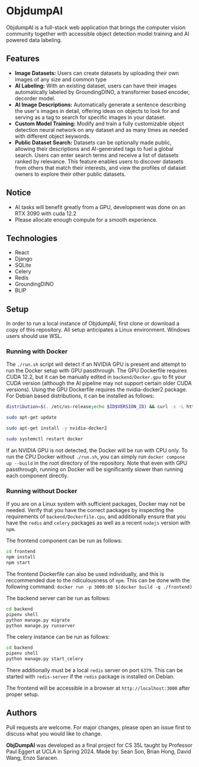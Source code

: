 # ObjdumpAI

ObjdumpAI is a full-stack web application that brings the computer vision community together with accessible object detection model training and AI powered data labeling.

## Features

- __Image Datasets:__ Users can create datasets by uploading their own images of any size and common type
- __AI Labeling:__ With an existing dataset, users can have their images automatically labeled by GroundingDINO, a transformer based encoder, decorder model.
- __AI Image Descriptions:__ Automatically generate a sentence describing the user's images in detail, offering ideas on objects to look for and serving as a tag to search for specific images in your dataset.
- __Custom Model Training:__ Modify and train a fully customizable object detection neural network on any dataset and as many times as needed with different object keywords.
- __Public Dataset Search:__ Datasets can be optionally made public, allowing their descriptions and AI-generated tags to fuel a global search. Users can enter search terms and receive a list of datasets ranked by relevance. This feature enables users to discover datasets from others that match their interests, and view the profiles of dataset owners to explore their other public datasets.

## Notice

- AI tasks will benefit greatly from a GPU, development was done on an RTX 3090 with cuda 12.2
- Please allocate enough compute for a smooth experience.

## Technologies
- React
- Django
- SQLite
- Celery
- Redis
- GroundingDINO
- BLIP

## Setup

In order to run a local instance of ObjdumpAI, first clone or download a copy of this repository.
All setup anticipates a Linux environment. Windows users should use WSL.

### Running with Docker
The `./run.sh` script will detect if an NVIDIA GPU is present and attempt to run the Docker setup
with GPU passthrough. The GPU Dockerfile requires CUDA 12.2, but it can be manually edited in
`backend/Docker.gpu` to fit your CUDA version (although the AI pipeline may not support certain older CUDA versions).
Using the GPU Dockerfile requires the nvidia-docker2 package.
For Debian based distributions, it can be installed as follows:
```bash
distribution=$(. /etc/os-release;echo $ID$VERSION_ID) && curl -s -L https://nvidia.github.io/libnvidia-container/gpgkey | sudo apt-key add - && curl -s -L https://nvidia.github.io/libnvidia-container/$distribution/libnvidia-container.list | sudo tee /etc/apt/sources.list.d/nvidia-container-toolkit.list

sudo apt-get update

sudo apt-get install -y nvidia-docker2

sudo systemctl restart docker
```
If an NVIDIA GPU is not detected, the Docker will be run with CPU only.
To run the CPU Docker without `./run.sh`, you can simply run `docker compose up --build` in the root directory of the repository.
Note that even with GPU passthrough, running on Docker will be significantly slower than running each component directly.

### Running without Docker
If you are on a Linux system with sufficient packages, Docker may not be needed.
Verify that you have the correct packages by inspecting the requirements of `backend/Dockerfile.cpu`,
and additionally ensure that you have the `redis` and `celery` packages as well as a recent `nodejs` version with `npm`.

The frontend component can be run as follows:
```bash
cd frontend
npm install
npm start
```
The frontend Dockerfile can also be used individually, and this is reccommended
due to the ridiculousness of `npm`. This can be done with the following command:
`docker run -p 3000:80 $(docker build -q ./frontend)`

The backend server can be run as follows:
```bash
cd backend
pipenv shell
python manage.py migrate
python manage.py runserver
```

The celery instance can be run as follows:
```bash
cd backend
pipenv shell
python manage.py start_celery
```

There additionally must be a local `redis` server on port `6379`.
This can be started with `redis-server` if the `redis` package is installed on Debian.

The frontend will be accessible in a browser at `http://localhost:3000` after proper setup.

## Authors

Pull requests are welcome. For major changes, please open an issue first
to discuss what you would like to change.

__ObjDumpAI__ was developed as a final project for CS 35L taught by Professor Paul Eggert at UCLA in Spring 2024. Made by: Sean Son, Brian Hong, David Wang, Enzo Saracen.

